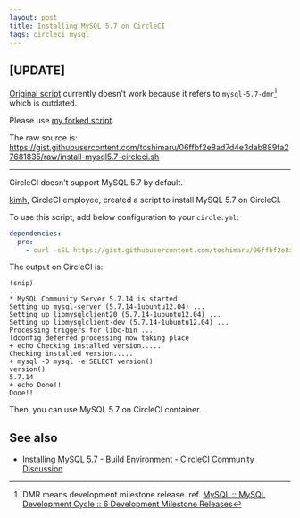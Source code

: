 ```yaml
---
layout: post
title: Installing MySQL 5.7 on CircleCI
tags: circleci mysql
---
```


## [UPDATE]

[Original script](https://s3.amazonaws.com/circle-downloads/install-mysql5.7-circleci.sh) currently doesn't work because it refers to `mysql-5.7-dmr`[^1] which is outdated.

Please use [my forked script](https://gist.github.com/toshimaru/06ffbf2e8ad7d4e3dab889fa27681835/).

The raw source is: <https://gist.githubusercontent.com/toshimaru/06ffbf2e8ad7d4e3dab889fa27681835/raw/install-mysql5.7-circleci.sh>

---

CircleCI doesn't support MySQL 5.7 by default.

[kimh](https://discuss.circleci.com/users/kimh/activity), CircleCI employee, created a script to install MySQL 5.7 on CircleCI.

To use this script, add below configuration to your `circle.yml`:

```yml
dependencies:
  pre:
    - curl -sSL https://gist.githubusercontent.com/toshimaru/06ffbf2e8ad7d4e3dab889fa27681835/raw/install-mysql5.7-circleci.sh | sh
```

The output on CircleCI is:

```
(snip)
..
* MySQL Community Server 5.7.14 is started
Setting up mysql-server (5.7.14-1ubuntu12.04) ...
Setting up libmysqlclient20 (5.7.14-1ubuntu12.04) ...
Setting up libmysqlclient-dev (5.7.14-1ubuntu12.04) ...
Processing triggers for libc-bin ...
ldconfig deferred processing now taking place
+ echo Checking installed version.....
Checking installed version.....
+ mysql -D mysql -e SELECT version()
version()
5.7.14
+ echo Done!!
Done!!
```

Then, you can use MySQL 5.7 on CircleCI container.

See also
---
- [Installing MySQL 5.7 - Build Environment - CircleCI Community Discussion](https://discuss.circleci.com/t/installing-mysql-5-7/1021)

[^1]: DMR means development milestone release. ref. [MySQL :: MySQL Development Cycle :: 6 Development Milestone Releases](https://dev.mysql.com/doc/mysql-development-cycle/en/development-milestone-releases.html)
